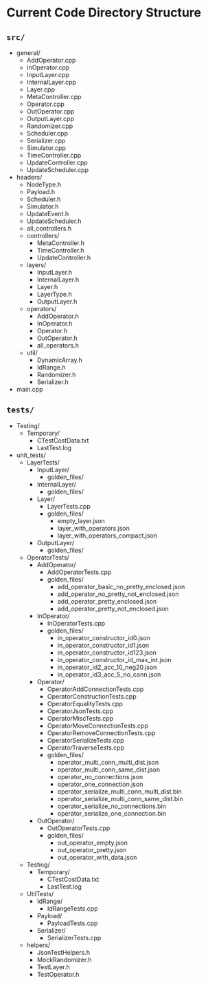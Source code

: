 # Current Code Directory Structure

## `src/`
- general/
  - AddOperator.cpp
  - InOperator.cpp
  - InputLayer.cpp
  - InternalLayer.cpp
  - Layer.cpp
  - MetaController.cpp
  - Operator.cpp
  - OutOperator.cpp
  - OutputLayer.cpp
  - Randomizer.cpp
  - Scheduler.cpp
  - Serializer.cpp
  - Simulator.cpp
  - TimeController.cpp
  - UpdateController.cpp
  - UpdateScheduler.cpp
- headers/
  - NodeType.h
  - Payload.h
  - Scheduler.h
  - Simulator.h
  - UpdateEvent.h
  - UpdateScheduler.h
  - all_controllers.h
  - controllers/
    - MetaController.h
    - TimeController.h
    - UpdateController.h
  - layers/
    - InputLayer.h
    - InternalLayer.h
    - Layer.h
    - LayerType.h
    - OutputLayer.h
  - operators/
    - AddOperator.h
    - InOperator.h
    - Operator.h
    - OutOperator.h
    - all_operators.h
  - util/
    - DynamicArray.h
    - IdRange.h
    - Randomizer.h
    - Serializer.h
- main.cpp

## `tests/`
- Testing/
  - Temporary/
    - CTestCostData.txt
    - LastTest.log
- unit_tests/
  - LayerTests/
    - InputLayer/
      - golden_files/
    - InternalLayer/
      - golden_files/
    - Layer/
      - LayerTests.cpp
      - golden_files/
        - empty_layer.json
        - layer_with_operators.json
        - layer_with_operators_compact.json
    - OutputLayer/
      - golden_files/
  - OperatorTests/
    - AddOperator/
      - AddOperatorTests.cpp
      - golden_files/
        - add_operator_basic_no_pretty_enclosed.json
        - add_operator_no_pretty_not_enclosed.json
        - add_operator_pretty_enclosed.json
        - add_operator_pretty_not_enclosed.json
    - InOperator/
      - InOperatorTests.cpp
      - golden_files/
        - in_operator_constructor_id0.json
        - in_operator_constructor_id1.json
        - in_operator_constructor_id123.json
        - in_operator_constructor_id_max_int.json
        - in_operator_id2_acc_10_neg20.json
        - in_operator_id3_acc_5_no_conn.json
    - Operator/
      - OperatorAddConnectionTests.cpp
      - OperatorConstructionTests.cpp
      - OperatorEqualityTests.cpp
      - OperatorJsonTests.cpp
      - OperatorMiscTests.cpp
      - OperatorMoveConnectionTests.cpp
      - OperatorRemoveConnectionTests.cpp
      - OperatorSerializeTests.cpp
      - OperatorTraverseTests.cpp
      - golden_files/
        - operator_multi_conn_multi_dist.json
        - operator_multi_conn_same_dist.json
        - operator_no_connections.json
        - operator_one_connection.json
        - operator_serialize_multi_conn_multi_dist.bin
        - operator_serialize_multi_conn_same_dist.bin
        - operator_serialize_no_connections.bin
        - operator_serialize_one_connection.bin
    - OutOperator/
      - OutOperatorTests.cpp
      - golden_files/
        - out_operator_empty.json
        - out_operator_pretty.json
        - out_operator_with_data.json
  - Testing/
    - Temporary/
      - CTestCostData.txt
      - LastTest.log
  - UtilTests/
    - IdRange/
      - IdRangeTests.cpp
    - Payload/
      - PayloadTests.cpp
    - Serializer/
      - SerializerTests.cpp
  - helpers/
    - JsonTestHelpers.h
    - MockRandomizer.h
    - TestLayer.h
    - TestOperator.h
